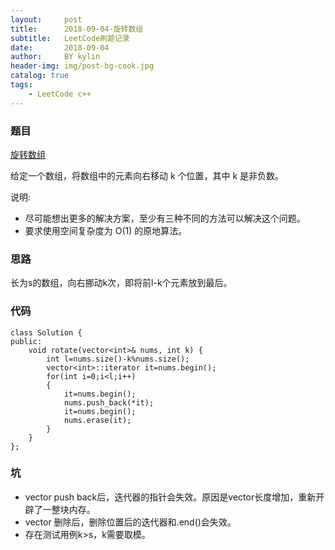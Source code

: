 ```yaml
---
layout:     post
title:      2018-09-04-旋转数组
subtitle:   LeetCode刷题记录
date:       2018-09-04
author:     BY kylin
header-img: img/post-bg-cook.jpg
catalog: true
tags:
    - LeetCode c++
---
```


### 题目
[旋转数组](https://leetcode-cn.com/explore/interview/card/top-interview-questions-easy/1/array/23/)

给定一个数组，将数组中的元素向右移动 k 个位置，其中 k 是非负数。

说明:

* 尽可能想出更多的解决方案，至少有三种不同的方法可以解决这个问题。
* 要求使用空间复杂度为 O(1) 的原地算法。

### 思路
长为s的数组，向右挪动k次，即将前l-k个元素放到最后。

### 代码
```
class Solution {
public:
    void rotate(vector<int>& nums, int k) {
        int l=nums.size()-k%nums.size();
        vector<int>::iterator it=nums.begin();
        for(int i=0;i<l;i++)
        {
            it=nums.begin();
            nums.push_back(*it);
            it=nums.begin();
            nums.erase(it);
        }
    }
};
```

### 坑
* vector push back后，迭代器的指针会失效。原因是vector长度增加，重新开辟了一整块内存。
* vector 删除后，删除位置后的迭代器和.end()会失效。
* 存在测试用例k>s，k需要取模。

 
